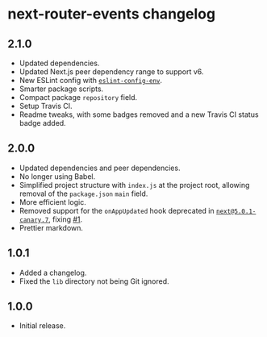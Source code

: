 # next-router-events changelog

## 2.1.0

- Updated dependencies.
- Updated Next.js peer dependency range to support v6.
- New ESLint config with [`eslint-config-env`](https://npm.im/eslint-config-env).
- Smarter package scripts.
- Compact package `repository` field.
- Setup Travis CI.
- Readme tweaks, with some badges removed and a new Travis CI status badge added.

## 2.0.0

- Updated dependencies and peer dependencies.
- No longer using Babel.
- Simplified project structure with `index.js` at the project root, allowing removal of the `package.json` `main` field.
- More efficient logic.
- Removed support for the `onAppUpdated` hook deprecated in [`next@5.0.1-canary.7`](https://github.com/zeit/next.js/releases/tag/5.0.1-canary.7), fixing [#1](https://github.com/jaydenseric/next-router-events/issues/1).
- Prettier markdown.

## 1.0.1

- Added a changelog.
- Fixed the `lib` directory not being Git ignored.

## 1.0.0

- Initial release.
